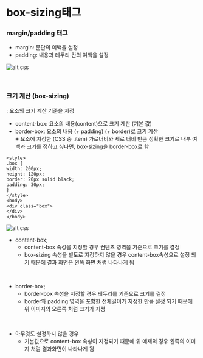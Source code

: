 # box-sizing태그
### margin/padding 태그

+ margin: 문단의 여백을 설정
+ padding: 내용과 테두리 간의 여백을 설정

![alt css](https://postfiles.pstatic.net/MjAyMTExMjRfMTk1/MDAxNjM3NzE2NjI2MDE4.rVYTi1f3P9wKTYN00wqgQXBtfmj834gZsjsj9SJyffsg.L9v9X8vz5EUpGZcVgqdGGqfTdCvggYHUX-zq5eWupXog.JPEG.daykkk/margin1.JPG?type=w966)

<br/>

### 크기 계산 (box-sizing) 
: 요소의 크기 계산 기준을 지정

+ content-box: 요소의 내용(content)으로 크기 계산 (기본 값)
+ border-box: 요소의 내용 \(+ padding\) \(+ border\)로 크기 계산   
※ 요소에 지정한 (CSS 중 .item) 가로너비와 세로 너비 만큼 정확한 크기로 내부 여백과 크기를 정하고 싶다면, box-sizing을 border-box로 함

```
<style>
.box {
width: 200px;
height: 120px;
border: 20px solid black;
padding: 30px;
}
</style>
<body>
<div class="box">
</div>
</body>
```

![alt css](https://postfiles.pstatic.net/MjAyMTExMjRfMjgy/MDAxNjM3NzE4Mzc0NTgz.2dnA5rr-udX9gotj3AUEd_AdhzlaDOj65mpimQdxLy8g.QzG_dBM9C3oItGW5_ssYEGA5bE4Son4Ff_hFCab8bmgg.JPEG.daykkk/margin2.JPG?type=w966)

+ content-box;
   + content-box 속성을 지정할 경우 컨텐츠 영역을 기준으로 크기를 결정
   + box-sizing 속성을 별도로 지정하지 않을 경우 content-box속성으로 설정 되기 때문에 결과 화면은 왼쪽 화면 처럼 나타나게 됨

<br/>

+ border-box;
   + border-box 속성을 지정할 경우 테두리를 기준으로 크기를 결정
   + border와 padding 영역을 포함한 전체길이가 지정한 만큼 설정 되기 때문에 위 이미지의 오른쪽 처럼 크기가 지정

<br/>

+ 아무것도 설정하지 않을 경우
   + 기본값으로 content-box 속성이 지정되기 때문에 위 예제의 경우 왼쪽의 이미지 처럼 결과화면이 나타나게 됨